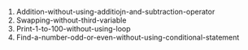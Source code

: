 1. Addition-without-using-additiojn-and-subtraction-operator
2. Swapping-without-third-variable
3. Print-1-to-100-without-using-loop
4. Find-a-number-odd-or-even-without-using-conditional-statement